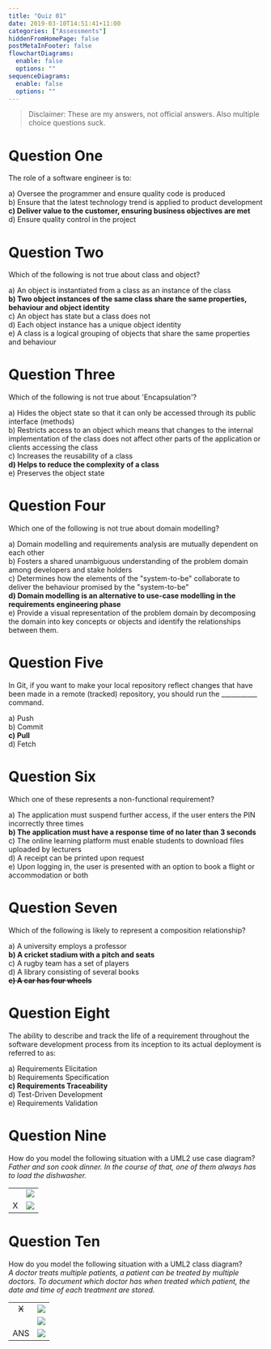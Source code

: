 ```yaml
---
title: "Quiz 01"
date: 2019-03-10T14:51:41+11:00
categories: ["Assessments"]
hiddenFromHomePage: false
postMetaInFooter: false
flowchartDiagrams:
  enable: false
  options: ""
sequenceDiagrams: 
  enable: false
  options: ""
---
```


> Disclaimer: These are my answers, not official answers. Also multiple choice questions suck.

# Question One
The role of a software engineer is to:

a) Oversee the programmer and ensure quality code is produced  
b) Ensure that the latest technology trend is applied to product development  
**c) Deliver value to the customer, ensuring business objectives are met**  
d) Ensure quality control in the project

# Question Two
Which of the following is not true about class and object?
	
a) An object is instantiated from a class as an instance of the class  
**b) Two object instances of the same class share the same properties, behaviour and object identity**  
c) An object has state but a class does not  
d) Each object instance has a unique object identity  
e) A class is a logical grouping of objects that share the same properties and behaviour  

# Question Three
Which of the following is not true about 'Encapsulation'?

a) Hides the object state so that it can only be accessed through its public interface (methods)  
b) Restricts access to an object which means that changes to the internal implementation of the class does not affect other parts of the application or clients accessing the class  
c) Increases the reusability of a class  
**d) Helps to reduce the complexity of a class**  
e) Preserves the object state  

# Question Four
Which one of the following is not true about domain modelling?
	
a) Domain modelling and requirements analysis are mutually dependent on each other  
b) Fosters a shared unambiguous understanding of the problem domain among developers and stake holders  
c) Determines how the elements of the "system-to-be" collaborate to deliver the behaviour promised by the "system-to-be"  
**d) Domain modelling is an alternative to use-case modelling in the requirements engineering phase**  
e) Provide a visual representation of the problem domain by decomposing the domain into key concepts or objects and identify the relationships between them.

# Question Five
In Git, if you want to make your local repository reflect changes that have been made in a remote (tracked) repository, you should run the ___________ command.
	
a) Push  
b) Commit  
**c) Pull**  
d) Fetch  

# Question Six
Which one of these represents a non-functional requirement?
	
a) The application must suspend further access, if the user enters the PIN incorrectly three times  
**b) The application must have a response time of no later than 3 seconds**  
c) The online learning platform must enable students to download files uploaded by lecturers  
d) A receipt can be printed upon request  
e) Upon logging in, the user is presented with an option to book a flight or accommodation or both  

# Question Seven
Which of the following is likely to represent a composition relationship?
	
a) A university employs a professor  
**b) A cricket stadium with a pitch and seats**  
c) A rugby team has a set of players  
d) A library consisting of several books  
**<s>e) A car has four wheels</s>**  

# Question Eight
The ability to describe and track the life of a requirement throughout the software development process from its inception to its actual deployment is referred to as:
	
a) Requirements Elicitation  
b) Requirements Specification  
**c) Requirements Traceability**  
d) Test-Driven Development  
e) Requirements Validation

# Question Nine
How do you model the following situation with a UML2 use case diagram?  
_Father and son cook dinner. In the course of that, one of them always has to load the dishwasher._

|    |    |
|:--:|--:|
|    |![](9a.png)|
|  X |![](9b.png)|
# Question Ten
How do you model the following situation with a UML2 class diagram?  
_A doctor treats multiple patients, a patient can be treated by multiple doctors. To document which doctor has when treated which patient, the date and time of each treatment are stored._

|    |    |
|:--:|:--:|
|  <s>X</s> |![](10b.png)|
|    |![](10c.png)|
|  ANS  |![](10a.png)|